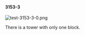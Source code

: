 #### 3153-3
![test-3153-3-0.png](https://github.com/lil-lab/nlvr/raw/master/nlvr/test/images/6/test-3153-3-0.png "test-3153-3-0.png")

There is a tower with only one block.